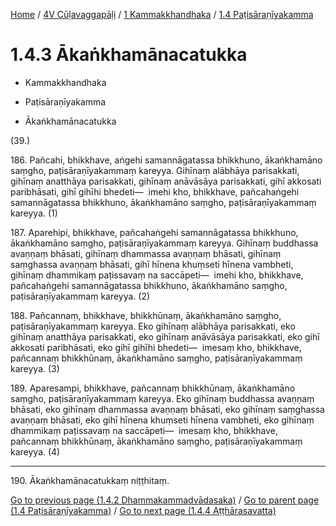 
[Home](/) / [4V Cūḷavaggapāḷi](../...md) / [1 Kammakkhandhaka](...md) / [1.4 Paṭisāraṇīyakamma](../4V/1/1.4.md)

# 1.4.3 Ākaṅkhamānacatukka

* Kammakkhandhaka

* Paṭisāraṇīyakamma

* Ākaṅkhamānacatukka

(39.)

186\. Pañcahi, bhikkhave, aṅgehi samannāgatassa bhikkhuno, ākaṅkhamāno saṃgho, paṭisāraṇīyakammaṃ kareyya. Gihīnaṃ alābhāya parisakkati, gihīnaṃ anatthāya parisakkati, gihīnaṃ anāvāsāya parisakkati, gihī akkosati paribhāsati, gihī gihīhi bhedeti—  imehi kho, bhikkhave, pañcahaṅgehi samannāgatassa bhikkhuno, ākaṅkhamāno saṃgho, paṭisāraṇīyakammaṃ kareyya. (1)

187\. Aparehipi, bhikkhave, pañcahaṅgehi samannāgatassa bhikkhuno, ākaṅkhamāno saṃgho, paṭisāraṇīyakammaṃ kareyya. Gihīnaṃ buddhassa avaṇṇaṃ bhāsati, gihīnaṃ dhammassa avaṇṇaṃ bhāsati, gihīnaṃ saṃghassa avaṇṇaṃ bhāsati, gihī hīnena khuṃseti hīnena vambheti, gihīnaṃ dhammikaṃ paṭissavaṃ na saccāpeti—  imehi kho, bhikkhave, pañcahaṅgehi samannāgatassa bhikkhuno, ākaṅkhamāno saṃgho, paṭisāraṇīyakammaṃ kareyya. (2)

188\. Pañcannaṃ, bhikkhave, bhikkhūnaṃ, ākaṅkhamāno saṃgho, paṭisāraṇīyakammaṃ kareyya. Eko gihīnaṃ alābhāya parisakkati, eko gihīnaṃ anatthāya parisakkati, eko gihīnaṃ anāvāsāya parisakkati, eko gihī akkosati paribhāsati, eko gihī gihīhi bhedeti—  imesaṃ kho, bhikkhave, pañcannaṃ bhikkhūnaṃ, ākaṅkhamāno saṃgho, paṭisāraṇīyakammaṃ kareyya. (3)

189\. Aparesampi, bhikkhave, pañcannaṃ bhikkhūnaṃ, ākaṅkhamāno saṃgho, paṭisāraṇīyakammaṃ kareyya. Eko gihīnaṃ buddhassa avaṇṇaṃ bhāsati, eko gihīnaṃ dhammassa avaṇṇaṃ bhāsati, eko gihīnaṃ saṃghassa avaṇṇaṃ bhāsati, eko gihī hīnena khuṃseti hīnena vambheti, eko gihīnaṃ dhammikaṃ paṭissavaṃ na saccāpeti—  imesaṃ kho, bhikkhave, pañcannaṃ bhikkhūnaṃ, ākaṅkhamāno saṃgho, paṭisāraṇīyakammaṃ kareyya. (4)

---

190\. Ākaṅkhamānacatukkaṃ niṭṭhitaṃ.



[Go to previous page (1.4.2 Dhammakammadvādasaka)](1.4.2.md) / [Go to parent page (1.4 Paṭisāraṇīyakamma)](../4V/1/1.4.md) / [Go to next page (1.4.4 Aṭṭhārasavatta)](1.4.4.md)


